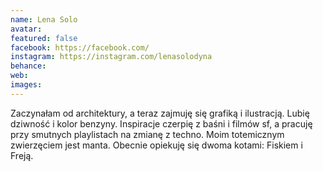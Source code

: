 ```yaml
---
name: Lena Solo
avatar: 
featured: false
facebook: https://facebook.com/
instagram: https://instagram.com/lenasolodyna
behance: 
web:
images:
---
```

Zaczynałam od architektury, a teraz zajmuję się grafiką i ilustracją. Lubię dziwność i kolor benzyny. Inspiracje czerpię z baśni i filmów sf, a pracuję przy smutnych playlistach na zmianę z techno. Moim totemicznym zwierzęciem jest manta. 
Obecnie opiekuję się dwoma kotami: Fiskiem i Freją.
